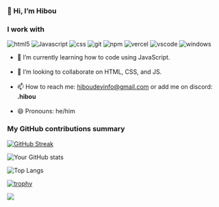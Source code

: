 ### 👋 Hi, I’m Hibou

<h3>I work with</h3>
<p>
  <img alt="html5" src="https://img.shields.io/badge/-HTML5-E34F26?style=flat-square&logo=html5&logoColor=white" />
  <img alt="Javascript" src="https://img.shields.io/badge/-javascript-f7df1c?style=flat-square&logo=javascript&logoColor=black" />
  <img alt="css" src="https://img.shields.io/badge/CSS-639?logo=css&logoColor=fff" />
  <img alt="git" src="https://img.shields.io/badge/-Git-F05032?style=flat-square&logo=git&logoColor=white" />
  <img alt="npm" src="https://img.shields.io/badge/-NPM-CB3837?style=flat-square&logo=npm&logoColor=white" />
  <img alt="vercel" src="https://img.shields.io/badge/Vercel-%23000000.svg?logo=vercel&logoColor=white" />
  <img alt="vscode" src="https://custom-icon-badges.demolab.com/badge/Visual%20Studio%20Code-0078d7.svg?logo=vsc&logoColor=white" />
  <img alt="windows" src="https://custom-icon-badges.demolab.com/badge/Windows-0078D6?logo=windows11&logoColor=white" />
</p>
<ul>
<li> 🌱 I’m currently learning how to code using JavaScript. </li> <br>
<li> 💞️ I’m looking to collaborate on HTML, CSS, and JS. </li> <br>
<li> 📫 How to reach me: <a href="mailto:"hiboudevinfo@gmail.com">hiboudevinfo@gmail.com</a> or add me on discord: <b>.hibou</b> </li> <br>
<li> 😄 Pronouns: he/him </li>
</ul>
<h3>My GitHub contributions summary</h3>

[![GitHub Streak](https://github-readme-streak-stats.herokuapp.com?user=HibouDevv&theme=dark&ring=fb4362&file=fb4362&currStreakNum=fb4362&currStreakLabel=fb4362&hide_border=true)](https://git.io/streak-stats)

![Your GitHub stats](https://github-readme-stats.vercel.app/api?username=HibouDevv&hide_border=true&show_icons=true&bg&theme=dark)

![Top Langs](https://github-readme-stats.vercel.app/api/top-langs/?username=HibouDevv&layout=compact&hide_border=true&show_icons=true&theme=dark)

[![trophy](https://github-profile-trophy.vercel.app/?username=HibouDevv&title=Stars,Commit,Followers,Issues,Repositories,PullRequest&theme=onedark)](https://github.com/ryo-ma/github-profile-trophy)

![](https://komarev.com/ghpvc/?username=HibouDevv&theme=dark)

<!-- add if server is up or down:
up: <img alt="up" src="https://img.shields.io/website-up-down-green-red/http/shields.io.svg" />
down: <img alt="down" src="https://img.shields.io/website-up-down-green-red/http/NOTAWORKINGLINK.com.svg" />
<!---
HibouDevv/HibouOfficial is a ✨ special ✨ repository because its `README.md` (this file) appears on your GitHub profile.
You can click the Preview link to take a look at your changes.
--->
